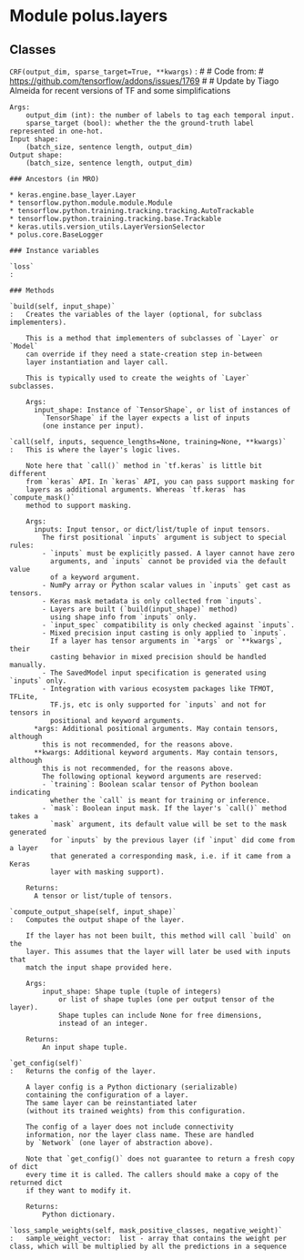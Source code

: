 Module polus.layers
===================

Classes
-------

`CRF(output_dim, sparse_target=True, **kwargs)`
:   #
    # Code from:
    # https://github.com/tensorflow/addons/issues/1769
    # 
    # Update by Tiago Almeida for recent versions of TF and some simplifications
    
    Args:
        output_dim (int): the number of labels to tag each temporal input.
        sparse_target (bool): whether the the ground-truth label represented in one-hot.
    Input shape:
        (batch_size, sentence length, output_dim)
    Output shape:
        (batch_size, sentence length, output_dim)

    ### Ancestors (in MRO)

    * keras.engine.base_layer.Layer
    * tensorflow.python.module.module.Module
    * tensorflow.python.training.tracking.tracking.AutoTrackable
    * tensorflow.python.training.tracking.base.Trackable
    * keras.utils.version_utils.LayerVersionSelector
    * polus.core.BaseLogger

    ### Instance variables

    `loss`
    :

    ### Methods

    `build(self, input_shape)`
    :   Creates the variables of the layer (optional, for subclass implementers).
        
        This is a method that implementers of subclasses of `Layer` or `Model`
        can override if they need a state-creation step in-between
        layer instantiation and layer call.
        
        This is typically used to create the weights of `Layer` subclasses.
        
        Args:
          input_shape: Instance of `TensorShape`, or list of instances of
            `TensorShape` if the layer expects a list of inputs
            (one instance per input).

    `call(self, inputs, sequence_lengths=None, training=None, **kwargs)`
    :   This is where the layer's logic lives.
        
        Note here that `call()` method in `tf.keras` is little bit different
        from `keras` API. In `keras` API, you can pass support masking for
        layers as additional arguments. Whereas `tf.keras` has `compute_mask()`
        method to support masking.
        
        Args:
          inputs: Input tensor, or dict/list/tuple of input tensors.
            The first positional `inputs` argument is subject to special rules:
            - `inputs` must be explicitly passed. A layer cannot have zero
              arguments, and `inputs` cannot be provided via the default value
              of a keyword argument.
            - NumPy array or Python scalar values in `inputs` get cast as tensors.
            - Keras mask metadata is only collected from `inputs`.
            - Layers are built (`build(input_shape)` method)
              using shape info from `inputs` only.
            - `input_spec` compatibility is only checked against `inputs`.
            - Mixed precision input casting is only applied to `inputs`.
              If a layer has tensor arguments in `*args` or `**kwargs`, their
              casting behavior in mixed precision should be handled manually.
            - The SavedModel input specification is generated using `inputs` only.
            - Integration with various ecosystem packages like TFMOT, TFLite,
              TF.js, etc is only supported for `inputs` and not for tensors in
              positional and keyword arguments.
          *args: Additional positional arguments. May contain tensors, although
            this is not recommended, for the reasons above.
          **kwargs: Additional keyword arguments. May contain tensors, although
            this is not recommended, for the reasons above.
            The following optional keyword arguments are reserved:
            - `training`: Boolean scalar tensor of Python boolean indicating
              whether the `call` is meant for training or inference.
            - `mask`: Boolean input mask. If the layer's `call()` method takes a
              `mask` argument, its default value will be set to the mask generated
              for `inputs` by the previous layer (if `input` did come from a layer
              that generated a corresponding mask, i.e. if it came from a Keras
              layer with masking support).
        
        Returns:
          A tensor or list/tuple of tensors.

    `compute_output_shape(self, input_shape)`
    :   Computes the output shape of the layer.
        
        If the layer has not been built, this method will call `build` on the
        layer. This assumes that the layer will later be used with inputs that
        match the input shape provided here.
        
        Args:
            input_shape: Shape tuple (tuple of integers)
                or list of shape tuples (one per output tensor of the layer).
                Shape tuples can include None for free dimensions,
                instead of an integer.
        
        Returns:
            An input shape tuple.

    `get_config(self)`
    :   Returns the config of the layer.
        
        A layer config is a Python dictionary (serializable)
        containing the configuration of a layer.
        The same layer can be reinstantiated later
        (without its trained weights) from this configuration.
        
        The config of a layer does not include connectivity
        information, nor the layer class name. These are handled
        by `Network` (one layer of abstraction above).
        
        Note that `get_config()` does not guarantee to return a fresh copy of dict
        every time it is called. The callers should make a copy of the returned dict
        if they want to modify it.
        
        Returns:
            Python dictionary.

    `loss_sample_weights(self, mask_positive_classes, negative_weight)`
    :   sample_weight_vector:  list - array that contains the weight per class, which will be multiplied by all the predictions in a sequence